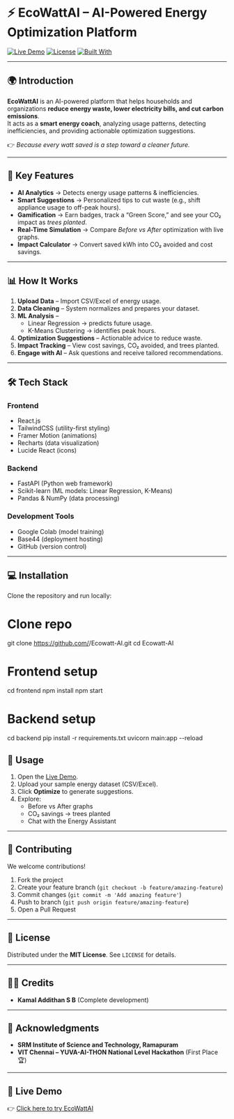 # ⚡ EcoWattAI – AI-Powered Energy Optimization Platform  

[![Live Demo](https://img.shields.io/badge/Demo-Live-brightgreen?style=for-the-badge&logo=vercel)](https://nokia-opti-flow-5e11eed5.base44.app/Dashboard)
[![License](https://img.shields.io/badge/License-MIT-blue.svg?style=for-the-badge)](#license)
[![Built With](https://img.shields.io/badge/Built%20With-React%20%7C%20FastAPI%20%7C%20Python-orange?style=for-the-badge)]()

---

## 🌍 Introduction  

**EcoWattAI** is an AI-powered platform that helps households and organizations **reduce energy waste, lower electricity bills, and cut carbon emissions**.  
It acts as a **smart energy coach**, analyzing usage patterns, detecting inefficiencies, and providing actionable optimization suggestions.  

👉 *Because every watt saved is a step toward a cleaner future.*  

---

## 🚀 Key Features  

- **AI Analytics** → Detects energy usage patterns & inefficiencies.  
- **Smart Suggestions** → Personalized tips to cut waste (e.g., shift appliance usage to off-peak hours).  
- **Gamification** → Earn badges, track a “Green Score,” and see your CO₂ impact as *trees planted*.  
- **Real-Time Simulation** → Compare *Before vs After* optimization with live graphs.   
- **Impact Calculator** → Convert saved kWh into CO₂ avoided and cost savings.  

---

## 📊 How It Works  

1. **Upload Data** – Import CSV/Excel of energy usage.  
2. **Data Cleaning** – System normalizes and prepares your dataset.  
3. **ML Analysis** –  
   - Linear Regression → predicts future usage.  
   - K-Means Clustering → identifies peak hours.  
4. **Optimization Suggestions** – Actionable advice to reduce waste.  
5. **Impact Tracking** – View cost savings, CO₂ avoided, and trees planted.  
6. **Engage with AI** – Ask questions and receive tailored recommendations.  

---

## 🛠️ Tech Stack  

### Frontend
- React.js  
- TailwindCSS (utility-first styling)  
- Framer Motion (animations)  
- Recharts (data visualization)  
- Lucide React (icons)  

### Backend
- FastAPI (Python web framework)  
- Scikit-learn (ML models: Linear Regression, K-Means)  
- Pandas & NumPy (data processing)  

### Development Tools
- Google Colab (model training)  
- Base44 (deployment hosting)  
- GitHub (version control)  

---

## 💻 Installation  

Clone the repository and run locally:  


# Clone repo
git clone https://github.com/<your-username>/Ecowatt-AI.git
cd Ecowatt-AI

# Frontend setup
cd frontend
npm install
npm start

# Backend setup
cd backend
pip install -r requirements.txt
uvicorn main:app --reload

## 📖 Usage  

1. Open the [Live Demo](https://nokia-opti-flow-5e11eed5.base44.app/Dashboard).  
2. Upload your sample energy dataset (CSV/Excel).  
3. Click **Optimize** to generate suggestions.  
4. Explore:  
   - Before vs After graphs  
   - CO₂ savings → trees planted  
   - Chat with the Energy Assistant  

---

## 🤝 Contributing  

We welcome contributions!  

1. Fork the project  
2. Create your feature branch (`git checkout -b feature/amazing-feature`)  
3. Commit changes (`git commit -m 'Add amazing feature'`)  
4. Push to branch (`git push origin feature/amazing-feature`)  
5. Open a Pull Request  

---

## 📜 License  

Distributed under the **MIT License**. See `LICENSE` for details.  

---

## 👨‍💻 Credits 

- **Kamal Addithan S B** (Complete development)  

---

## 🌟 Acknowledgments  

- **SRM Institute of Science and Technology, Ramapuram**  
- **VIT Chennai – YUVA-AI-THON National Level Hackathon** (First Place 🏆)  

---

## 🔗 Live Demo  

👉 [Click here to try EcoWattAI](https://nokia-opti-flow-5e11eed5.base44.app/Dashboard)  

